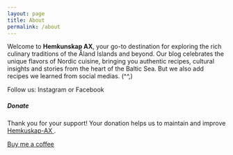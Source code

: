 ```yaml
---
layout: page
title: About
permalink: /about
---
```


<div class="row justify-content-between">
    <div class="col-md-8 pr-5">
        <p>Welcome to <strong>Hemkunskap AX</strong>, your go-to destination for exploring the rich culinary traditions of the Åland Islands and beyond. Our blog celebrates the unique flavors of Nordic cuisine, bringing you authentic recipes, cultural insights and stories from the heart of the Baltic Sea. But we also add recipes we learned from social medias. (^^,)</p> 
        <p>Follow us: Instagram or Facebook</p>
    </div>
    <div class="col-md-4">
        <div class="sticky-top sticky-top-80">
            <h5>Donate</h5>
            <p>Thank you for your support! Your donation helps us to maintain and improve <a target="_blank" href="https://hmenorjr.github.io/hemkuskap-ax">Hemkuskap-AX <i class="fab fa-kitchen-set"></i></a>.</p>
            <a target="_blank" href="https://buymeacoffee.com/hmenorjr" class="btn btn-warning">Buy me a coffee</a>
        </div>
    </div>
</div>
